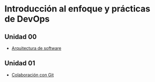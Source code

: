 # Introducción al enfoque y prácticas de DevOps

## Unidad 00

* [Arquitectura de software](./unidades/00)


## Unidad 01

* [Colaboración con Git](./unidades/01)

